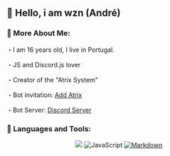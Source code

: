 ## 👋 Hello, i am wzn (André)

### 🧐 More About Me:

・I am 16 years old, I live in Portugal.

・JS and Discord.js lover

・Creator of the "Atrix System"

・Bot invitation: [Add Atrix](https://dsc.gg/atrixadd)

・Bot Server: [Discord Server](https://dsc.gg/atrixserver)

### 📡 Languages and Tools:

<p align="center">
  <img src="https://img.shields.io/badge/node.js%20-%2343853D.svg?&style=for-the-badge&logo=node.js&logoColor=white"/>
  <img alt="JavaScript" src="https://img.shields.io/badge/javascript%20-%23323330.svg?&style=for-the-badge&logo=javascript&logoColor=%23F7DF1E">
  <a href="https://www.youtube.com/channel/UCQauvcKOW0YnDdaIhU1lG8A" target="_blank"><img alt="Markdown" src="https://img.shields.io/badge/YouTube-FF0000?style=for-the-badge&logo=youtube&logoColor=white"/>
  
</p> 
